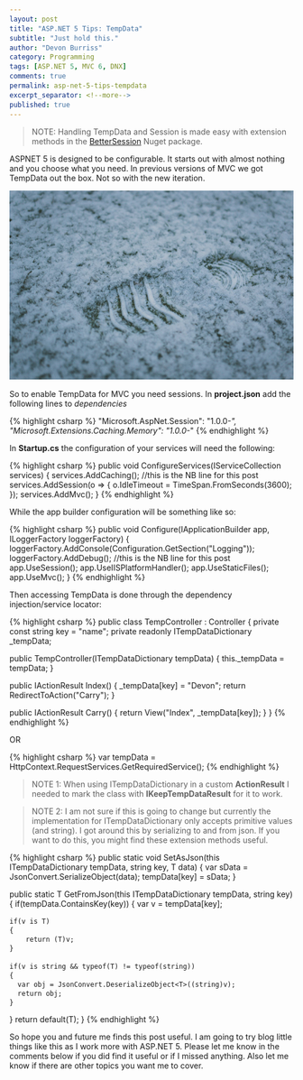 ```yaml
---
layout: post
title: "ASP.NET 5 Tips: TempData"
subtitle: "Just hold this."
author: "Devon Burriss"
category: Programming
tags: [ASP.NET 5, MVC 6, DNX]
comments: true
permalink: asp-net-5-tips-tempdata
excerpt_separator: <!--more-->
published: true
---
```


> NOTE: Handling TempData and Session is made easy with extension methods in the [BetterSession](https://www.nuget.org/packages/BetterSession.AspNet.Mvc/) Nuget package.

ASPNET 5 is designed to be configurable. It starts out with almost nothing and you choose what you need. In previous versions of MVC we got TempData out the box. Not so with the new iteration.

![bridge cables](/img/posts/2016/footprint-resized.jpg)

<!--more-->

So to enable TempData for MVC you need sessions.
In **project.json** add the following lines to *dependencies*

{% highlight csharp %}
"Microsoft.AspNet.Session": "1.0.0-*",
"Microsoft.Extensions.Caching.Memory": "1.0.0-*"
{% endhighlight %}

In **Startup.cs** the configuration of your services will need the following:

{% highlight csharp %}
public void ConfigureServices(IServiceCollection services)
{
  services.AddCaching();
  //this is the NB line for this post
  services.AddSession(o =>
  {
  	o.IdleTimeout = TimeSpan.FromSeconds(3600);
  });
  services.AddMvc();
}
{% endhighlight %}

While the app builder configuration will be something like so:

{% highlight csharp %}
public void Configure(IApplicationBuilder app, ILoggerFactory loggerFactory)
{
  loggerFactory.AddConsole(Configuration.GetSection("Logging"));
  loggerFactory.AddDebug();
  //this is the NB line for this post
  app.UseSession();
  app.UseIISPlatformHandler();
  app.UseStaticFiles();
  app.UseMvc();
}
{% endhighlight %}

Then accessing TempData is done through the dependency injection/service locator:

{% highlight csharp %}
public class TempController : Controller
{
  private const string key = "name";
  private readonly ITempDataDictionary _tempData;

  public TempController(ITempDataDictionary tempData)
  {
  	this._tempData = tempData;
  }

  public IActionResult Index()
  {
    _tempData[key] = "Devon";
    return RedirectToAction("Carry");
  }

  public IActionResult Carry()
  {
  	return View("Index", _tempData[key]);
  }
}
{% endhighlight %}

OR

{% highlight csharp %}
var tempData = HttpContext.RequestServices.GetRequiredService<ITempDataDictionary>();
{% endhighlight %}
    
>NOTE 1: When using ITempDataDictionary in a custom **ActionResult** I needed to mark the class with **IKeepTempDataResult** for it to work.

>NOTE 2: I am not sure if this is going to change but currently the implementation for ITempDataDictionary only accepts primitive values (and string). I got around this by serializing to and from json. If you want to do this, you might find these extension methods useful.

{% highlight csharp %}
public static void SetAsJson<T>(this ITempDataDictionary tempData, string key, T data)
{
  var sData = JsonConvert.SerializeObject(data);
  tempData[key] = sData;
}

public static T GetFromJson<T>(this ITempDataDictionary tempData, string key)
{
  if(tempData.ContainsKey(key))
  {
  	var v = tempData[key];

    if(v is T)
    {
    	return (T)v;
    }

    if(v is string && typeof(T) != typeof(string))
    {
      var obj = JsonConvert.DeserializeObject<T>((string)v);
      return obj;
    }
  }
  return default(T);
}
{% endhighlight %}
    
So hope you and future me finds this post useful. I am going to try blog little things like this as I work more with ASP.NET 5. Please let me know in the comments below if you did find it useful or if I missed anything. Also let me know if there are other topics you want me to cover.
